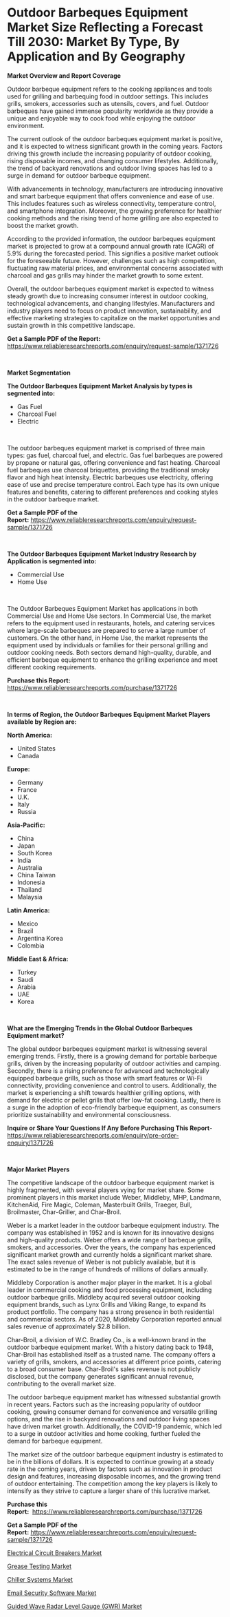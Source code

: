 <p><h1>Outdoor Barbeques Equipment Market Size Reflecting a Forecast Till 2030: Market By Type, By Application and By Geography</h1></p><p><strong>Market Overview and Report Coverage</strong></p>
<p><p>Outdoor barbeque equipment refers to the cooking appliances and tools used for grilling and barbequing food in outdoor settings. This includes grills, smokers, accessories such as utensils, covers, and fuel. Outdoor barbeques have gained immense popularity worldwide as they provide a unique and enjoyable way to cook food while enjoying the outdoor environment.</p><p>The current outlook of the outdoor barbeques equipment market is positive, and it is expected to witness significant growth in the coming years. Factors driving this growth include the increasing popularity of outdoor cooking, rising disposable incomes, and changing consumer lifestyles. Additionally, the trend of backyard renovations and outdoor living spaces has led to a surge in demand for outdoor barbeque equipment.</p><p>With advancements in technology, manufacturers are introducing innovative and smart barbeque equipment that offers convenience and ease of use. This includes features such as wireless connectivity, temperature control, and smartphone integration. Moreover, the growing preference for healthier cooking methods and the rising trend of home grilling are also expected to boost the market growth.</p><p>According to the provided information, the outdoor barbeques equipment market is projected to grow at a compound annual growth rate (CAGR) of 5.9% during the forecasted period. This signifies a positive market outlook for the foreseeable future. However, challenges such as high competition, fluctuating raw material prices, and environmental concerns associated with charcoal and gas grills may hinder the market growth to some extent.</p><p>Overall, the outdoor barbeques equipment market is expected to witness steady growth due to increasing consumer interest in outdoor cooking, technological advancements, and changing lifestyles. Manufacturers and industry players need to focus on product innovation, sustainability, and effective marketing strategies to capitalize on the market opportunities and sustain growth in this competitive landscape.</p></p>
<p><strong>Get a Sample PDF of the Report:</strong> <a href="https://www.reliableresearchreports.com/enquiry/request-sample/1371726">https://www.reliableresearchreports.com/enquiry/request-sample/1371726</a></p>
<p>&nbsp;</p>
<p><strong>Market Segmentation</strong></p>
<p><strong>The Outdoor Barbeques Equipment Market Analysis by types is segmented into:</strong></p>
<p><ul><li>Gas Fuel</li><li>Charcoal Fuel</li><li>Electric</li></ul></p>
<p>&nbsp;</p>
<p><p>The outdoor barbeques equipment market is comprised of three main types: gas fuel, charcoal fuel, and electric. Gas fuel barbeques are powered by propane or natural gas, offering convenience and fast heating. Charcoal fuel barbeques use charcoal briquettes, providing the traditional smoky flavor and high heat intensity. Electric barbeques use electricity, offering ease of use and precise temperature control. Each type has its own unique features and benefits, catering to different preferences and cooking styles in the outdoor barbeque market.</p></p>
<p><strong>Get a Sample PDF of the Report:</strong>&nbsp;<a href="https://www.reliableresearchreports.com/enquiry/request-sample/1371726">https://www.reliableresearchreports.com/enquiry/request-sample/1371726</a></p>
<p>&nbsp;</p>
<p><strong>The Outdoor Barbeques Equipment Market Industry Research by Application is segmented into:</strong></p>
<p><ul><li>Commercial Use</li><li>Home Use</li></ul></p>
<p>&nbsp;</p>
<p><p>The Outdoor Barbeques Equipment Market has applications in both Commercial Use and Home Use sectors. In Commercial Use, the market refers to the equipment used in restaurants, hotels, and catering services where large-scale barbeques are prepared to serve a large number of customers. On the other hand, in Home Use, the market represents the equipment used by individuals or families for their personal grilling and outdoor cooking needs. Both sectors demand high-quality, durable, and efficient barbeque equipment to enhance the grilling experience and meet different cooking requirements.</p></p>
<p><strong>Purchase this Report:</strong>&nbsp; <a href="https://www.reliableresearchreports.com/purchase/1371726">https://www.reliableresearchreports.com/purchase/1371726</a></p>
<p>&nbsp;</p>
<p><strong>In terms of Region, the Outdoor Barbeques Equipment Market Players available by Region are:</strong></p>
<p>
    <p> <strong> North America: </strong>
        <ul>
            <li>United States</li>
            <li>Canada</li>
        </ul>
        </p> 
    <p> <strong> Europe: </strong>
        <ul>
            <li>Germany</li>
            <li>France</li>
            <li>U.K.</li>
            <li>Italy</li>
            <li>Russia</li>
        </ul>
        </p> 
    <p> <strong> Asia-Pacific: </strong>
        <ul>
            <li>China</li>
            <li>Japan</li>
            <li>South Korea</li>
            <li>India</li>
            <li>Australia</li>
            <li>China Taiwan</li>
            <li>Indonesia</li>
            <li>Thailand</li>
            <li>Malaysia</li>
        </ul>
        </p> 
    <p> <strong> Latin America: </strong>
        <ul>
            <li>Mexico</li>
            <li>Brazil</li>
            <li>Argentina Korea</li>
            <li>Colombia</li>
        </ul>
        </p> 
    <p> <strong> Middle East & Africa: </strong>
        <ul>
            <li>Turkey</li>
            <li>Saudi</li>
            <li>Arabia</li>
            <li>UAE</li>
            <li>Korea</li>
        </ul>
    </p>
    </p>
<p>&nbsp;</p>
<p><strong>What are the Emerging Trends in the Global Outdoor Barbeques Equipment market?</strong></p>
<p><p>The global outdoor barbeques equipment market is witnessing several emerging trends. Firstly, there is a growing demand for portable barbeque grills, driven by the increasing popularity of outdoor activities and camping. Secondly, there is a rising preference for advanced and technologically equipped barbeque grills, such as those with smart features or Wi-Fi connectivity, providing convenience and control to users. Additionally, the market is experiencing a shift towards healthier grilling options, with demand for electric or pellet grills that offer low-fat cooking. Lastly, there is a surge in the adoption of eco-friendly barbeque equipment, as consumers prioritize sustainability and environmental consciousness.</p></p>
<p><strong>Inquire or Share Your Questions If Any Before Purchasing This Report</strong>- <a href="https://www.reliableresearchreports.com/enquiry/pre-order-enquiry/1371726">https://www.reliableresearchreports.com/enquiry/pre-order-enquiry/1371726</a></p>
<p>&nbsp;</p>
<p><strong>Major Market Players</strong></p>
<p><p>The competitive landscape of the outdoor barbeque equipment market is highly fragmented, with several players vying for market share. Some prominent players in this market include Weber, Middleby, MHP, Landmann, KitchenAid, Fire Magic, Coleman, Masterbuilt Grills, Traeger, Bull, Broilmaster, Char-Griller, and Char-Broil.</p><p>Weber is a market leader in the outdoor barbeque equipment industry. The company was established in 1952 and is known for its innovative designs and high-quality products. Weber offers a wide range of barbeque grills, smokers, and accessories. Over the years, the company has experienced significant market growth and currently holds a significant market share. The exact sales revenue of Weber is not publicly available, but it is estimated to be in the range of hundreds of millions of dollars annually.</p><p>Middleby Corporation is another major player in the market. It is a global leader in commercial cooking and food processing equipment, including outdoor barbeque grills. Middleby acquired several outdoor cooking equipment brands, such as Lynx Grills and Viking Range, to expand its product portfolio. The company has a strong presence in both residential and commercial sectors. As of 2020, Middleby Corporation reported annual sales revenue of approximately $2.8 billion.</p><p>Char-Broil, a division of W.C. Bradley Co., is a well-known brand in the outdoor barbeque equipment market. With a history dating back to 1948, Char-Broil has established itself as a trusted name. The company offers a variety of grills, smokers, and accessories at different price points, catering to a broad consumer base. Char-Broil's sales revenue is not publicly disclosed, but the company generates significant annual revenue, contributing to the overall market size.</p><p>The outdoor barbeque equipment market has witnessed substantial growth in recent years. Factors such as the increasing popularity of outdoor cooking, growing consumer demand for convenience and versatile grilling options, and the rise in backyard renovations and outdoor living spaces have driven market growth. Additionally, the COVID-19 pandemic, which led to a surge in outdoor activities and home cooking, further fueled the demand for barbeque equipment.</p><p>The market size of the outdoor barbeque equipment industry is estimated to be in the billions of dollars. It is expected to continue growing at a steady rate in the coming years, driven by factors such as innovation in product design and features, increasing disposable incomes, and the growing trend of outdoor entertaining. The competition among the key players is likely to intensify as they strive to capture a larger share of this lucrative market.</p></p>
<p><strong>Purchase this Report:</strong>&nbsp;&nbsp;<a href="https://www.reliableresearchreports.com/purchase/1371726">https://www.reliableresearchreports.com/purchase/1371726</a></p>
<p></p>
<p><strong>Get a Sample PDF of the Report:</strong>&nbsp;<a href="https://www.reliableresearchreports.com/enquiry/request-sample/1371726">https://www.reliableresearchreports.com/enquiry/request-sample/1371726</a></p>
<p><p><a href="https://www.linkedin.com/pulse/electrical-circuit-breakers-market-size-share-global-analysis-cbmfc/">Electrical Circuit Breakers Market</a></p><p><a href="https://medium.com/@ulicesdoyle2023/grease-testing-market-size-cagr-trends-2024-2030-a16b192a67ad">Grease Testing Market</a></p><p><a href="https://www.linkedin.com/pulse/chiller-systems-market-size-share-global-analysis-report-oitlc/">Chiller Systems Market</a></p><p><a href="https://medium.com/@hollymayert/email-security-software-market-size-cagr-trends-2024-2030-7181c6286536">Email Security Software Market</a></p><p><a href="https://github.com/lbird53714/Market-Research-Report-List-1/blob/main/guided-wave-radar-level-gauge-gwr-market.md">Guided Wave Radar Level Gauge (GWR) Market</a></p></p>